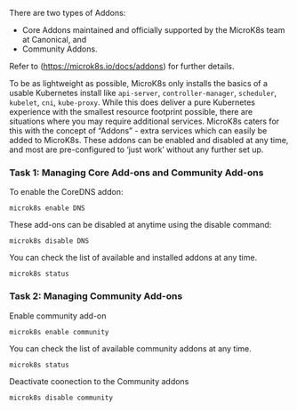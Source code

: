 There are two types of Addons:
* Core Addons maintained and officially supported by the MicroK8s team at Canonical, and
* Community Addons.</br>

Refer to (https://microk8s.io/docs/addons) for further details.

To be as lightweight as possible, MicroK8s only installs the basics of a usable Kubernetes install like `api-server`, `controller-manager`, `scheduler`, `kubelet`, `cni`, `kube-proxy`.
While this does deliver a pure Kubernetes experience with the smallest resource footprint possible, there are situations where you may require additional services. MicroK8s caters for this with the concept of “Addons” - extra services which can easily be added to MicroK8s. These addons can be enabled and disabled at any time, and most are pre-configured to ‘just work’ without any further set up.

### Task 1: Managing Core Add-ons and Community Add-ons
To enable the CoreDNS addon:
```
microk8s enable DNS
```
These add-ons can be disabled at anytime using the disable command:
```
microk8s disable DNS
```
You can check the list of available and installed addons at any time.
```
microk8s status
```

### Task 2: Managing Community Add-ons
Enable community add-on
```
microk8s enable community
```
You can check the list of available community addons at any time.
```
microk8s status
```
Deactivate coonection to the Community addons
```
microk8s disable community
```
